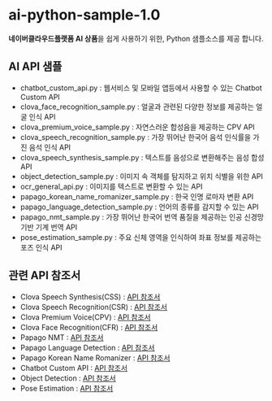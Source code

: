 # ai-python-sample-1.0

**네이버클라우드플랫폼 AI 상품**을 쉽게 사용하기 위한, Python 샘플소스를 제공 합니다. 

## AI API 샘플
* chatbot_custom_api.py : 웹서비스 및 모바일 앱등에서 사용할 수 있는 Chatbot Custom API
* clova_face_recognition_sample.py : 얼굴과 관련된 다양한 정보를 제공하는 얼굴 인식 API
* clova_premium_voice_sample.py : 자연스러운 합성음을 제공하는 CPV API
* clova_speech_recognition_sample.py : 가장 뛰어난 한국어 음석 인식률을 가진 음석 인식 API
* clova_speech_synthesis_sample.py : 텍스트를 음성으로 변환해주는 음성 합성 API
* object_detection_sample.py : 이미지 속 객체를 탐지하고 위치 식별을 위한 API
* ocr_general_api.py : 이미지를 텍스트로 변환할 수 있는 API
* papago_korean_name_romanizer_sample.py : 한국 인명 로마자 변환 API
* papago_language_detection_sample.py : 언어의 종류를 감지할 수 있는 API
* papago_nmt_sample.py : 가장 뛰어난 한국어 번역 품질을 제공하는 인공 신경망기반 기계 번역 API
* pose_estimation_sample.py : 주요 신체 영역을 인식하여 좌표 정보를 제공하는 포즈 인식 API

## 관련 API 참조서

* Clova Speech Synthesis(CSS) : [API 참조서](https://apidocs.ncloud.com/ko/ai-naver/clova_speech_synthesis/tts/)
* Clova Speech Recognition(CSR) : [API 참조서](https://apidocs.ncloud.com/ko/ai-naver/clova_speech_recognition/stt/)
* Clova Premium Voice(CPV) : [API 참조서](https://apidocs.ncloud.com/ko/ai-naver/clova_premium_voice/)
* Clova Face Recognition(CFR) : [API 참조서](https://apidocs.ncloud.com/ko/ai-naver/clova_face_recognition/)
* Papago NMT : [API 참조서](https://apidocs.ncloud.com/ko/ai-naver/papago_nmt/translation/)
* Papago Language Detection : [API 참조서](https://apidocs.ncloud.com/ko/ai-naver/papago_language_detection/)
* Papago Korean Name Romanizer : [API 참조서](https://apidocs.ncloud.com/ko/ai-naver/papago_korean_name_romanizer/)
* Chatbot Custom API : [API 참조서](https://apidocs.ncloud.com/ko/ai-application-service/chatbot/)
* Object Detection : [API 참조서](https://apidocs.ncloud.com/ko/ai-naver/object_detection/object/)
* Pose Estimation : [API 참조서](https://apidocs.ncloud.com/ko/ai-naver/pose_estimation/)





